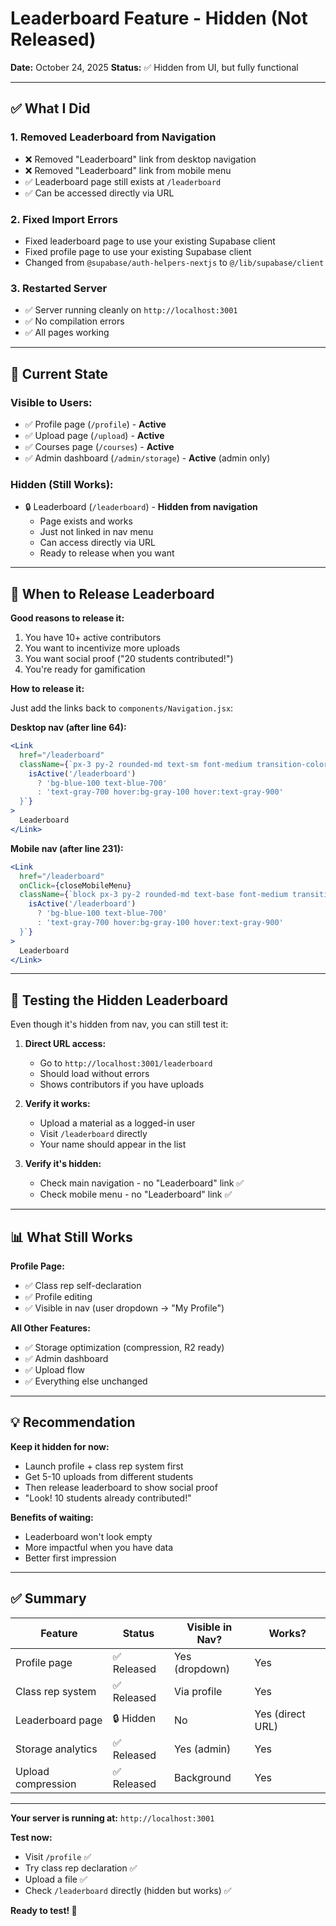 # Leaderboard Feature - Hidden (Not Released)

**Date:** October 24, 2025
**Status:** ✅ Hidden from UI, but fully functional

---

## ✅ What I Did

### **1. Removed Leaderboard from Navigation**
- ❌ Removed "Leaderboard" link from desktop navigation
- ❌ Removed "Leaderboard" link from mobile menu
- ✅ Leaderboard page still exists at `/leaderboard`
- ✅ Can be accessed directly via URL

### **2. Fixed Import Errors**
- Fixed leaderboard page to use your existing Supabase client
- Fixed profile page to use your existing Supabase client
- Changed from `@supabase/auth-helpers-nextjs` to `@/lib/supabase/client`

### **3. Restarted Server**
- ✅ Server running cleanly on `http://localhost:3001`
- ✅ No compilation errors
- ✅ All pages working

---

## 📍 Current State

### **Visible to Users:**
- ✅ Profile page (`/profile`) - **Active**
- ✅ Upload page (`/upload`) - **Active**
- ✅ Courses page (`/courses`) - **Active**
- ✅ Admin dashboard (`/admin/storage`) - **Active** (admin only)

### **Hidden (Still Works):**
- 🔒 Leaderboard (`/leaderboard`) - **Hidden from navigation**
  - Page exists and works
  - Just not linked in nav menu
  - Can access directly via URL
  - Ready to release when you want

---

## 🚀 When to Release Leaderboard

**Good reasons to release it:**
1. You have 10+ active contributors
2. You want to incentivize more uploads
3. You want social proof ("20 students contributed!")
4. You're ready for gamification

**How to release it:**

Just add the links back to `components/Navigation.jsx`:

**Desktop nav (after line 64):**
```jsx
<Link
  href="/leaderboard"
  className={`px-3 py-2 rounded-md text-sm font-medium transition-colors ${
    isActive('/leaderboard')
      ? 'bg-blue-100 text-blue-700'
      : 'text-gray-700 hover:bg-gray-100 hover:text-gray-900'
  }`}
>
  Leaderboard
</Link>
```

**Mobile nav (after line 231):**
```jsx
<Link
  href="/leaderboard"
  onClick={closeMobileMenu}
  className={`block px-3 py-2 rounded-md text-base font-medium transition-colors ${
    isActive('/leaderboard')
      ? 'bg-blue-100 text-blue-700'
      : 'text-gray-700 hover:bg-gray-100 hover:text-gray-900'
  }`}
>
  Leaderboard
</Link>
```

---

## 🧪 Testing the Hidden Leaderboard

Even though it's hidden from nav, you can still test it:

1. **Direct URL access:**
   - Go to `http://localhost:3001/leaderboard`
   - Should load without errors
   - Shows contributors if you have uploads

2. **Verify it works:**
   - Upload a material as a logged-in user
   - Visit `/leaderboard` directly
   - Your name should appear in the list

3. **Verify it's hidden:**
   - Check main navigation - no "Leaderboard" link ✅
   - Check mobile menu - no "Leaderboard" link ✅

---

## 📊 What Still Works

**Profile Page:**
- ✅ Class rep self-declaration
- ✅ Profile editing
- ✅ Visible in nav (user dropdown → "My Profile")

**All Other Features:**
- ✅ Storage optimization (compression, R2 ready)
- ✅ Admin dashboard
- ✅ Upload flow
- ✅ Everything else unchanged

---

## 💡 Recommendation

**Keep it hidden for now:**
- Launch profile + class rep system first
- Get 5-10 uploads from different students
- Then release leaderboard to show social proof
- "Look! 10 students already contributed!"

**Benefits of waiting:**
- Leaderboard won't look empty
- More impactful when you have data
- Better first impression

---

## ✅ Summary

| Feature | Status | Visible in Nav? | Works? |
|---------|--------|-----------------|--------|
| Profile page | ✅ Released | Yes (dropdown) | Yes |
| Class rep system | ✅ Released | Via profile | Yes |
| Leaderboard page | 🔒 Hidden | No | Yes (direct URL) |
| Storage analytics | ✅ Released | Yes (admin) | Yes |
| Upload compression | ✅ Released | Background | Yes |

---

**Your server is running at:** `http://localhost:3001`

**Test now:**
- Visit `/profile` ✅
- Try class rep declaration ✅
- Upload a file ✅
- Check `/leaderboard` directly (hidden but works) ✅

**Ready to test! 🚀**
